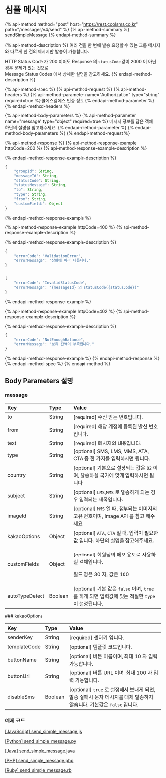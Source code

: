 # 심플 메시지

{% api-method method="post" host="https://rest.coolsms.co.kr" path="/messages/v4/send" %}
{% api-method-summary %}
sendSimpleMessage
{% endapi-method-summary %}

{% api-method-description %}
여러 건을 한 번에 발송 요청할 수 있는 그룹 메시지와 다르게 한 건의 메시지만 발송이 가능합니다.  
  
HTTP Status Code 가 200 이어도 Response 의 `statusCode` 값이 2000 이 아닌 경우 문제가 있는 것으로  
Message Status Codes 에서 상세한 설명을 참고하세요.
{% endapi-method-description %}

{% api-method-spec %}
{% api-method-request %}
{% api-method-headers %}
{% api-method-parameter name="Authorization" type="string" required=true %}
쿨에스엠에스 인증 정보
{% endapi-method-parameter %}
{% endapi-method-headers %}

{% api-method-body-parameters %}
{% api-method-parameter name="message" type="object" required=true %}
메시지 정보를 담은 객체  
하단의 설명을 참고해주세요.
{% endapi-method-parameter %}
{% endapi-method-body-parameters %}
{% endapi-method-request %}

{% api-method-response %}
{% api-method-response-example httpCode=200 %}
{% api-method-response-example-description %}

{% endapi-method-response-example-description %}

```javascript
{
    "groupId": String,
    "messageId": String,
    "statusCode": String,
    "statusMessage": String,
    "to": String,
    "type": String,
    "from": String,
    "customFields": Object
}
```
{% endapi-method-response-example %}

{% api-method-response-example httpCode=400 %}
{% api-method-response-example-description %}

{% endapi-method-response-example-description %}

```javascript
{
    "errorCode": "ValidationError",
    "errorMessage": "상황에 따라 다릅니다."
}


{
    "errorCode": "InvalidStatusCode",
    "errorMessage": "{messageId} 의 statusCode({statusCode})"
}
```
{% endapi-method-response-example %}

{% api-method-response-example httpCode=402 %}
{% api-method-response-example-description %}

{% endapi-method-response-example-description %}

```javascript
{
    "errorCode": "NotEnoughBalance",
    "errorMessage": "보유 잔액이 부족합니다."
}
```
{% endapi-method-response-example %}
{% endapi-method-response %}
{% endapi-method-spec %}
{% endapi-method %}

## Body Parameters 설명

### message

<table>
  <thead>
    <tr>
      <th style="text-align:left">Key</th>
      <th style="text-align:left">Type</th>
      <th style="text-align:left">Value</th>
    </tr>
  </thead>
  <tbody>
    <tr>
      <td style="text-align:left">to</td>
      <td style="text-align:left">String</td>
      <td style="text-align:left">[required] 수신 받는 번호입니다.</td>
    </tr>
    <tr>
      <td style="text-align:left">from</td>
      <td style="text-align:left">String</td>
      <td style="text-align:left">[required] 해당 계정에 등록된 발신 번호 입니다.</td>
    </tr>
    <tr>
      <td style="text-align:left">text</td>
      <td style="text-align:left">String</td>
      <td style="text-align:left">[required] 메시지의 내용입니다.</td>
    </tr>
    <tr>
      <td style="text-align:left">type</td>
      <td style="text-align:left">String</td>
      <td style="text-align:left">[optional] SMS, LMS, MMS, ATA, CTA 중 한 가지를 입력하시면 됩니다.</td>
    </tr>
    <tr>
      <td style="text-align:left">country</td>
      <td style="text-align:left">String</td>
      <td style="text-align:left">[optional] 기본으로 설정되는 값은 <code>82</code> 이며, 발송하실 국가에 맞게 입력하시면 됩니다.</td>
    </tr>
    <tr>
      <td style="text-align:left">subject</td>
      <td style="text-align:left">String</td>
      <td style="text-align:left">[optional] <code>LMS</code>,<code>MMS</code> 로 발송하게 되는 경우 입력되는 제목입니다.</td>
    </tr>
    <tr>
      <td style="text-align:left">imageId</td>
      <td style="text-align:left">String</td>
      <td style="text-align:left">[optional] <code>MMS</code> 일 때, 첨부되는 이미지의 고유 번호이며, Image API 를 참고 해주세요.</td>
    </tr>
    <tr>
      <td style="text-align:left">kakaoOptions</td>
      <td style="text-align:left">Object</td>
      <td style="text-align:left">[optional] <code>ATA</code>, <code>CTA</code> 일 때, 입력이 필요한 값 입니다. 하단의 설명을
        참고해주세요.</td>
    </tr>
    <tr>
      <td style="text-align:left">customFields</td>
      <td style="text-align:left">Object</td>
      <td style="text-align:left">
        <p>[optional] 회원님의 메모 용도로 사용하실 객체입니다.</p>
        <p>필드 명은 30 자, 값은 100</p>
      </td>
    </tr>
    <tr>
      <td style="text-align:left">autoTypeDetect</td>
      <td style="text-align:left">Boolean</td>
      <td style="text-align:left">[optional] 기본 값은 <code>false</code> 이며, <code>true</code> 를 하게 되면 입력값에 맞는
        적절한 <code>type</code> 이 설정됩니다.</td>
    </tr>
  </tbody>
</table>### kakaoOptions

| Key | Type | Value |
| :--- | :--- | :--- |
| senderKey | String | \[required\] 센더키 입니다. |
| templateCode | String | \[optional\] 템플릿 코드입니다. |
| buttonName | String | \[optional\] 버튼 이름이며, 최대 10 자 입력 가능합니다. |
| buttonUrl | String | \[optional\] 버튼 URL 이며, 최대 100 자 입력 가능합니다. |
| disableSms | Boolean | \[optional\] `true` 로 설정해서 보내게 되면, 발송 실패시 문자 메시지를 대체 발송하지 않습니다. 기본값은 `false` 입니다. |

### 

### 예제 코드

[\[JavaScript\] send\_simple\_message.js](https://github.com/coolsms/coolsms-v4-examples/blob/master/javascript/send_simple_message.js)

[\[Python\] send\_simple\_message.py](https://github.com/coolsms/coolsms-v4-examples/blob/master/php/send_simple_message.py)

[\[Java\] send\_simple\_message.java](https://github.com/coolsms/coolsms-v4-examples/blob/master/php/send_simple_message.java)

[\[PHP\] send\_simple\_message.php](https://github.com/coolsms/coolsms-v4-examples/blob/master/php/send_simple_message.php)

[\[Ruby\] send\_simple\_message.rb](https://github.com/coolsms/coolsms-v4-examples/blob/master/ruby/send_simple_message.rb)

